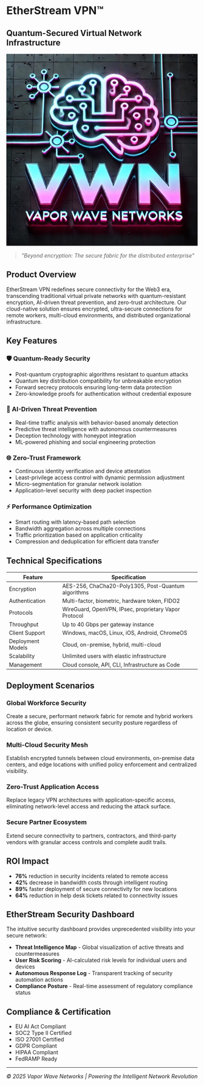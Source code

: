 # EtherStream VPN™
## Quantum-Secured Virtual Network Infrastructure

![EtherStream VPN](../img/logo-600.jpg)

> *"Beyond encryption: The secure fabric for the distributed enterprise"*

## Product Overview

EtherStream VPN redefines secure connectivity for the Web3 era, transcending traditional virtual private networks with quantum-resistant encryption, AI-driven threat prevention, and zero-trust architecture. Our cloud-native solution ensures encrypted, ultra-secure connections for remote workers, multi-cloud environments, and distributed organizational infrastructure.

## Key Features

### 🛡️ Quantum-Ready Security
- Post-quantum cryptographic algorithms resistant to quantum attacks
- Quantum key distribution compatibility for unbreakable encryption
- Forward secrecy protocols ensuring long-term data protection
- Zero-knowledge proofs for authentication without credential exposure

### 🧠 AI-Driven Threat Prevention
- Real-time traffic analysis with behavior-based anomaly detection
- Predictive threat intelligence with autonomous countermeasures
- Deception technology with honeypot integration
- ML-powered phishing and social engineering protection

### 🌐 Zero-Trust Framework
- Continuous identity verification and device attestation
- Least-privilege access control with dynamic permission adjustment
- Micro-segmentation for granular network isolation
- Application-level security with deep packet inspection

### ⚡ Performance Optimization
- Smart routing with latency-based path selection
- Bandwidth aggregation across multiple connections
- Traffic prioritization based on application criticality
- Compression and deduplication for efficient data transfer

## Technical Specifications

| Feature | Specification |
|---------|---------------|
| Encryption | AES-256, ChaCha20-Poly1305, Post-Quantum algorithms |
| Authentication | Multi-factor, biometric, hardware token, FIDO2 |
| Protocols | WireGuard, OpenVPN, IPsec, proprietary Vapor Protocol |
| Throughput | Up to 40 Gbps per gateway instance |
| Client Support | Windows, macOS, Linux, iOS, Android, ChromeOS |
| Deployment Models | Cloud, on-premise, hybrid, multi-cloud |
| Scalability | Unlimited users with elastic infrastructure |
| Management | Cloud console, API, CLI, Infrastructure as Code |

## Deployment Scenarios

### Global Workforce Security
Create a secure, performant network fabric for remote and hybrid workers across the globe, ensuring consistent security posture regardless of location or device.

### Multi-Cloud Security Mesh
Establish encrypted tunnels between cloud environments, on-premise data centers, and edge locations with unified policy enforcement and centralized visibility.

### Zero-Trust Application Access
Replace legacy VPN architectures with application-specific access, eliminating network-level access and reducing the attack surface.

### Secure Partner Ecosystem
Extend secure connectivity to partners, contractors, and third-party vendors with granular access controls and complete audit trails.

## ROI Impact

- **76%** reduction in security incidents related to remote access
- **42%** decrease in bandwidth costs through intelligent routing
- **89%** faster deployment of secure connectivity for new locations
- **64%** reduction in help desk tickets related to connectivity issues

## EtherStream Security Dashboard

The intuitive security dashboard provides unprecedented visibility into your secure network:

- **Threat Intelligence Map** - Global visualization of active threats and countermeasures
- **User Risk Scoring** - AI-calculated risk levels for individual users and devices
- **Autonomous Response Log** - Transparent tracking of security automation actions
- **Compliance Posture** - Real-time assessment of regulatory compliance status

## Compliance & Certification

- EU AI Act Compliant
- SOC2 Type II Certified
- ISO 27001 Certified
- GDPR Compliant
- HIPAA Compliant
- FedRAMP Ready

---

*© 2025 Vapor Wave Networks | Powering the Intelligent Network Revolution*
